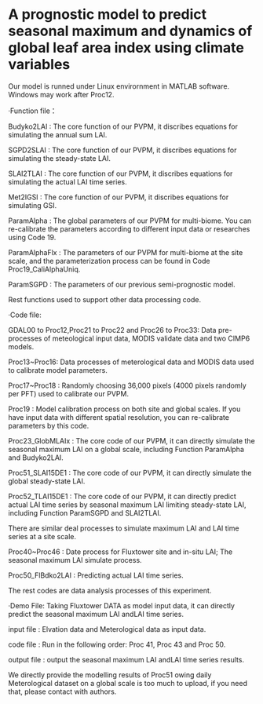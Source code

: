 # A prognostic model to predict seasonal maximum and dynamics of global leaf area index using climate variables
Our model is runned under Linux envirornment in MATLAB software. Windows may work after Proc12.

·Function file：

Budyko2LAI : The core function of our PVPM, it discribes equations for simulating the annual sum LAI. 

SGPD2SLAI : The core function of our PVPM, it discribes equations for simulating the steady-state LAI.

SLAI2TLAI : The core function of our PVPM, it discribes equations for simulating the actual LAI time series.

Met2IGSI : The core function of our PVPM, it discribes equations for simulating GSI.

ParamAlpha : The global parameters of our PVPM for multi-biome.  You can re-calibrate the parameters according to different input data or researches using Code 19.

ParamAlphaFlx : The parameters of our PVPM for multi-biome at the site scale, and the parameterization process can be found in Code Proc19_CaliAlphaUniq. 

ParamSGPD : The parameters of our previous semi-prognostic model. 

Rest functions used to support other data processing code.

·Code file:

GDAL00 to Proc12,Proc21 to Proc22 and Proc26 to Proc33: Data pre-processes of meteological input data, MODIS validate data and two CIMP6 models.

Proc13~Proc16: Data processes of meterological data and MODIS data used to calibrate model parameters.

Proc17~Proc18 : Randomly choosing 36,000 pixels (4000 pixels randomly per PFT) used to calibrate our PVPM.

Proc19 : Model calibration process on both site and global scales. If you have input data with different spatial resolution, you can re-calibrate parameters by this code. 

Proc23_GlobMLAIx : The core code of our PVPM, it can directly simulate the seasonal maximum LAI on a global scale, including Function ParamAlpha and Budyko2LAI.

Proc51_SLAI15DE1 : The core code of our PVPM, it can directly simulate the global steady-state LAI.

Proc52_TLAI15DE1 : The core code of our PVPM, it can directly predict actual LAI time series by seasonal maximum LAI limiting steady-state LAI, including Function ParamSGPD and SLAI2TLAI.

There are similar deal processes to simulate maximum LAI and LAI time series at a site scale.

Proc40~Proc46 : Date process for Fluxtower site and in-situ LAI; The seasonal maximum LAI simulate process.

Proc50_FlBdko2LAI : Predicting actual LAI time series.

The rest codes are data analysis processes of this experiment.

·Demo File: Taking  Fluxtower DATA as model input data, it can directly predict the seasonal maximum LAI andLAI time series.

input file : Elvation data and Meterological data  as input data.  

code file :  Run in the following order: Proc 41, Proc 43 and Proc 50.

output file : output the seasonal maximum LAI andLAI time series results. 

We directly provide the modelling results of Proc51 owing daily Meterological dataset on a global scale is too much to upload, if you need that, please contact with authors.
